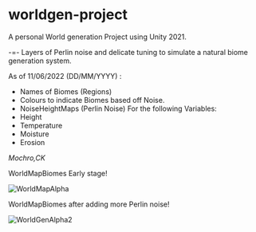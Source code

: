 # worldgen-project
A personal World generation Project using Unity 2021.

-=-
Layers of Perlin noise and delicate tuning to simulate a natural biome generation system.

As of 11/06/2022 (DD/MM/YYYY) :
- Names of Biomes (Regions)
- Colours to indicate Biomes based off Noise.
- NoiseHeightMaps (Perlin Noise) For the following Variables:
 - Height
 - Temperature
 - Moisture
 - Erosion

*Mochro,CK*

WorldMapBiomes Early stage!

![WorldMapAlpha](https://user-images.githubusercontent.com/55792972/173151741-2c6985f1-87c9-4f2e-8b3a-7a065bc882e8.PNG)

WorldMapBiomes after adding more Perlin noise!

![WorldGenAlpha2](https://user-images.githubusercontent.com/55792972/173207238-c79a953d-641a-4059-9fde-983dde9b63c2.PNG)

